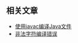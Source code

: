 ## 相关文章

+ [使用javac编译Java文件](https://tu-yucheng.github.io/java/2023/06/11/javac.html)
+ [非法字符编译错误](https://tu-yucheng.github.io/java/2023/06/11/java-illegal-character-error.html)